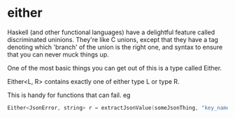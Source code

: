 either
======

Haskell (and other functional languages) have a delightful feature called discriminated uninions.  They're like C unions, except that they have a tag denoting which 'branch' of the union is the right one, and syntax to ensure that you can never muck things up.

One of the most basic things you can get out of this is a type called Either.

Either<L, R> contains exactly one of either type L or type R.

This is handy for functions that can fail.  eg

```C++
Either<JsonError, string> r = extractJsonValue(someJsonThing, "key_name");
```
